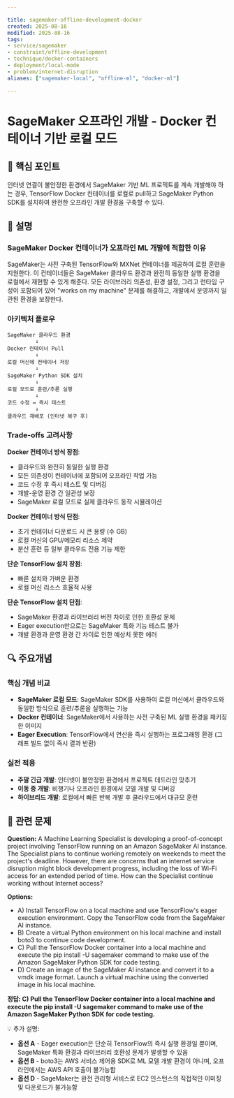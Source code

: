 ```yaml
---

title: sagemaker-offline-development-docker
created: 2025-08-16
modified: 2025-08-16
tags:
- service/sagemaker
- constraint/offline-development
- technique/docker-containers
- deployment/local-mode
- problem/internet-disruption
aliases: ["sagemaker-local", "offline-ml", "docker-ml"]

---
```


# SageMaker 오프라인 개발 - Docker 컨테이너 기반 로컬 모드

## 🎯 핵심 포인트

인터넷 연결이 불안정한 환경에서 SageMaker 기반 ML 프로젝트를 계속 개발해야 하는 경우, TensorFlow Docker 컨테이너를 로컬로 pull하고 SageMaker Python SDK를 설치하여 완전한 오프라인 개발 환경을 구축할 수 있다.

## 📝 설명

### SageMaker Docker 컨테이너가 오프라인 ML 개발에 적합한 이유

SageMaker는 사전 구축된 TensorFlow와 MXNet 컨테이너를 제공하여 로컬 훈련을 지원한다. 이 컨테이너들은 SageMaker 클라우드 환경과 완전히 동일한 실행 환경을 로컬에서 재현할 수 있게 해준다. 모든 라이브러리 의존성, 환경 설정, 그리고 런타임 구성이 포함되어 있어 "works on my machine" 문제를 해결하고, 개발에서 운영까지 일관된 환경을 보장한다.

### 아키텍처 플로우

```
SageMaker 클라우드 환경
         ↓
Docker 컨테이너 Pull
         ↓
로컬 머신에 컨테이너 저장
         ↓
SageMaker Python SDK 설치
         ↓
로컬 모드로 훈련/추론 실행
         ↓
코드 수정 ↔ 즉시 테스트
         ↓
클라우드 재배포 (인터넷 복구 후)
```

### Trade-offs 고려사항

**Docker 컨테이너 방식 장점**:
- 클라우드와 완전히 동일한 실행 환경
- 모든 의존성이 컨테이너에 포함되어 오프라인 작업 가능
- 코드 수정 후 즉시 테스트 및 디버깅
- 개발-운영 환경 간 일관성 보장
- SageMaker 로컬 모드로 실제 클라우드 동작 시뮬레이션

**Docker 컨테이너 방식 단점**:
- 초기 컨테이너 다운로드 시 큰 용량 (수 GB)
- 로컬 머신의 GPU/메모리 리소스 제약
- 분산 훈련 등 일부 클라우드 전용 기능 제한

**단순 TensorFlow 설치 장점**:
- 빠른 설치와 가벼운 환경
- 로컬 머신 리소스 효율적 사용

**단순 TensorFlow 설치 단점**:
- SageMaker 환경과 라이브러리 버전 차이로 인한 호환성 문제
- Eager execution만으로는 SageMaker 특화 기능 테스트 불가
- 개발 환경과 운영 환경 간 차이로 인한 예상치 못한 에러

## 🔍 주요개념

### 핵심 개념 비교

- **SageMaker 로컬 모드**: SageMaker SDK를 사용하여 로컬 머신에서 클라우드와 동일한 방식으로 훈련/추론을 실행하는 기능
- **Docker 컨테이너**: SageMaker에서 사용하는 사전 구축된 ML 실행 환경을 패키징한 이미지
- **Eager Execution**: TensorFlow에서 연산을 즉시 실행하는 프로그래밍 환경 (그래프 빌드 없이 즉시 결과 반환)

### 실전 적용

- **주말 긴급 개발**: 인터넷이 불안정한 환경에서 프로젝트 데드라인 맞추기
- **이동 중 개발**: 비행기나 오프라인 환경에서 모델 개발 및 디버깅
- **하이브리드 개발**: 로컬에서 빠른 반복 개발 후 클라우드에서 대규모 훈련

## 📝 관련 문제

**Question:** A Machine Learning Specialist is developing a proof-of-concept project involving TensorFlow running on an Amazon SageMaker AI instance. The Specialist plans to continue working remotely on weekends to meet the project's deadline. However, there are concerns that an internet service disruption might block development progress, including the loss of Wi-Fi access for an extended period of time. How can the Specialist continue working without Internet access?

**Options:**

- A) Install TensorFlow on a local machine and use TensorFlow's eager execution environment. Copy the TensorFlow code from the SageMaker AI instance.
- B) Create a virtual Python environment on his local machine and install boto3 to continue code development.
- C) Pull the TensorFlow Docker container into a local machine and execute the pip install -U sagemaker command to make use of the Amazon SageMaker Python SDK for code testing.
- D) Create an image of the SageMaker AI instance and convert it to a vmdk image format. Launch a virtual machine using the converted image in his local machine.

**정답: C) Pull the TensorFlow Docker container into a local machine and execute the pip install -U sagemaker command to make use of the Amazon SageMaker Python SDK for code testing.**

💡 추가 설명:

- **옵션 A** - Eager execution은 단순히 TensorFlow의 즉시 실행 환경일 뿐이며, SageMaker 특화 환경과 라이브러리 호환성 문제가 발생할 수 있음
- **옵션 B** - boto3는 AWS 서비스 제어용 SDK로 ML 모델 개발 환경이 아니며, 오프라인에서는 AWS API 호출이 불가능함
- **옵션 D** - SageMaker는 완전 관리형 서비스로 EC2 인스턴스의 직접적인 이미징 및 다운로드가 불가능함